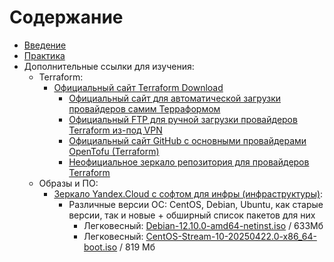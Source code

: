 # Содержание

- [Введение](https://github.com/lamjob1993/terraform-monitoring/tree/main/terraform/beggining)
- [Практика](https://github.com/lamjob1993/terraform-monitoring/tree/main/terraform)
- Дополнительные ссылки для изучения:
  - Terraform:
    - [Официальный сайт Terraform Download](https://developer.hashicorp.com/terraform/install#linux)
      - [Официальный сайт для автоматической загрузки провайдеров самим Терраформом](https://registry.terraform.io/browse/providers)
      - [Официальный FTP для ручной загрузки провайдеров Terraform из-под VPN](https://releases.hashicorp.com/)
      - [Официальный сайт GitHub с основными провайдерами OpenTofu (Terraform)](https://github.com/orgs/opentofu/repositories?type=all)
      - [Неофициальное зеркало репозитория для провайдеров Terraform](https://terraform-registry-mirror.ru/)
  - Образы и ПО:
    - [Зеркало Yandex.Cloud с софтом для инфры (инфраструктуры)](https://mirror.yandex.ru/):
      - Различные версии ОС: CentOS, Debian, Ubuntu, как старые версии, так и новые + обширный список пакетов для них
        - Легковесный: [Debian-12.10.0-amd64-netinst.iso](https://mirror.yandex.ru/debian-cd/current/amd64/iso-cd/) / 633Мб
        - Легковесный: [CentOS-Stream-10-20250422.0-x86_64-boot.iso](https://mirror.yandex.ru/centos-stream/10-stream/BaseOS/x86_64/iso/) / 819 Мб

  
